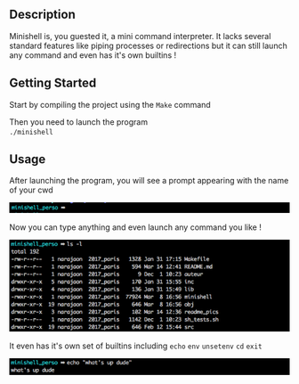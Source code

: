## Description

Minishell is, you guested it, a mini command interpreter. It lacks several standard features like piping processes or redirections but it can still launch any command and even has it's own builtins !

## Getting Started

Start by compiling the project using the `Make` command

Then you need to launch the program<br>
`./minishell`

## Usage

After launching the program, you will see a prompt appearing with the name of your cwd

![alt text](https://github.com/narajaon/minishell/blob/master/readme_pics/prompt.png)

Now you can type anything and even launch any command you like !

![alt text](https://github.com/narajaon/minishell/blob/master/readme_pics/ls_l.png)<br>

It even has it's own set of builtins including `echo` `env` `unsetenv` `cd` `exit`

![alt text](https://github.com/narajaon/minishell/blob/master/readme_pics/echo.png)
